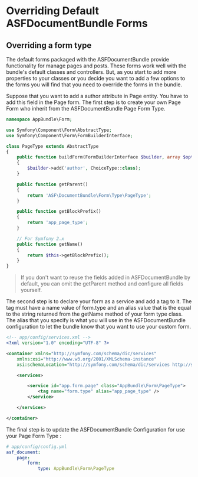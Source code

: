 # Overriding Default ASFDocumentBundle Forms

## Overriding a form type

The default forms packaged with the ASFDocumentBundle provide functionality for manage pages and posts. These forms work well with the bundle's default classes and controllers. But, as you start to add more properties to your classes or you decide you want to add a few options to the forms you will find that you need to override the forms in the bundle.

Suppose that you want to add a author attribute in Page entity. You have to add this field in the Page form. The first step is to create your own Page Form who inherit from the ASFDocumentBundle Page Form Type. 

```php
namespace AppBundle\Form;

use Symfony\Component\Form\AbstractType;
use Symfony\Component\Form\FormBuilderInterface;

class PageType extends AbstractType
{
    public function buildForm(FormBuilderInterface $builder, array $options)
    {
        $builder->add('author', ChoiceType::class);
    }

    public function getParent()
    {
        return 'ASF\DocumentBundle\Form\Type\PageType';
    }

    public function getBlockPrefix()
    {
        return 'app_page_type';
    }

    // For Symfony 2.x
    public function getName()
    {
        return $this->getBlockPrefix();
    }
}
```

> If you don't want to reuse the fields added in ASFDocumentBundle by default, you can omit the getParent method and configure all fields yourself.

The second step is to declare your form as a service and add a tag to it. The tag must have a name value of form.type and an alias value that is the equal to the string returned from the getName method of your form type class. The alias that you specify is what you will use in the ASFDocumentBundle configuration to let the bundle know that you want to use your custom form.

```xml
<!-- app/config/services.xml -->
<?xml version="1.0" encoding="UTF-8" ?>

<container xmlns="http://symfony.com/schema/dic/services"
    xmlns:xsi="http://www.w3.org/2001/XMLSchema-instance"
    xsi:schemaLocation="http://symfony.com/schema/dic/services http://symfony.com/schema/dic/services/services-1.0.xsd">

    <services>

        <service id="app.form.page" class="AppBundle\Form\PageType">
            <tag name="form.type" alias="app_page_type" />
        </service>

    </services>

</container>
```

The final step is to update the ASFDocumentBundle Configuration for use your Page Form Type :

```yaml
# app/config/config.yml
asf_document:
    page:
        form:
            type: AppBundle\Form\PageType
```
